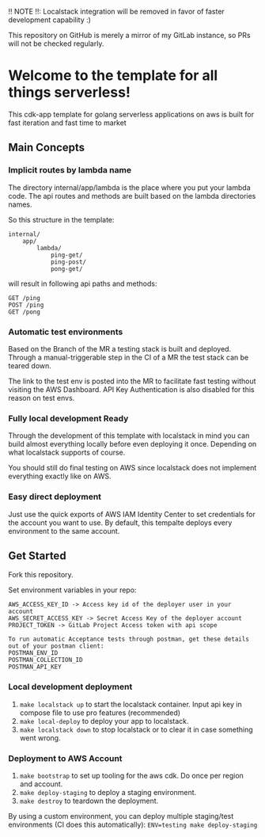 !! NOTE !!: Localstack integration will be removed in favor of faster development capability :)

This repository on GitHub is merely a mirror of my GitLab instance, so PRs will not be checked regularly.

# Welcome to the template for all things serverless!
This cdk-app template for golang serverless applications on aws is built for fast iteration and fast time to market

## Main Concepts

### Implicit routes by lambda name
The directory internal/app/lambda is the place where you put your lambda code.
The api routes and methods are built based on the lambda directories names.

So this structure in the template:
```
internal/
    app/
        lambda/
            ping-get/
            ping-post/
            pong-get/
```

will result in following api paths and methods:
```
GET /ping
POST /ping
GET /pong
```

### Automatic test environments
Based on the Branch of the MR a testing stack is built and deployed.
Through a manual-triggerable step in the CI of a MR the test stack can be teared down.

The link to the test env is posted into the MR to facilitate fast testing without visiting the AWS Dashboard.
API Key Authentication is also disabled for this reason on test envs.

### Fully local development Ready
Through the development of this template with localstack in mind you can build almost
everything locally before even deploying it once. Depending on what localstack supports of course.

You should still do final testing on AWS since localstack does not implement everything exactly like on AWS.

### Easy direct deployment
Just use the quick exports of AWS IAM Identity Center to set credentials for the account you want to use.
By default, this tempalte deploys every environment to the same account.

## Get Started
Fork this repository.

Set environment variables in your repo:
```
AWS_ACCESS_KEY_ID -> Access key id of the deployer user in your account
AWS_SECRET_ACCESS_KEY -> Secret Access Key of the deployer account
PROJECT_TOKEN -> GitLab Project Access token with api scope

To run automatic Acceptance tests through postman, get these details out of your postman client:
POSTMAN_ENV_ID 
POSTMAN_COLLECTION_ID
POSTMAN_API_KEY
```

### Local development deployment
1. `make localstack up` to start the localstack container. Input api key in compose file to use pro features (recommended)
2. `make local-deploy` to deploy your app to localstack.
3. `make localstack down` to stop localstack or to clear it in case something went wrong.

### Deployment to AWS Account
1. `make bootstrap` to set up tooling for the aws cdk. Do once per region and account.
2. `make deploy-staging` to deploy a staging environment.
3. `make destroy` to teardown the deployment.

By using a custom environment, you can deploy multiple staging/test environments (CI does this automatically):
```ENV=testing make deploy-staging```
